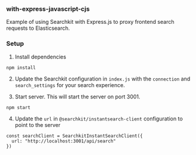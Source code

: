 ### with-express-javascript-cjs

Example of using Searchkit with Express.js to proxy frontend search requests to Elasticsearch.

### Setup

1. Install dependencies

```
npm install
```

2. Update the Searchkit configuration in `index.js` with the `connection` and `search_settings` for your search experience.

3. Start server. This will start the server on port 3001.

```
npm start
```

4. Update the `url` in `@searchkit/instantsearch-client` configuration to point to the server

```
const searchClient = SearchkitInstantSearchClient({
  url: "http://localhost:3001/api/search"
})
```
